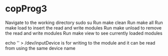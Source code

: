 # copProg3

Navigate to the working directory
sudo su
Run make clean
Run make all
Run make load to insert the read and write modules
Run make unload to remove the read and write modules
Run make view to see currently loaded modules

echo '' > /dev/inputDevice
is for writing to the module and it can be read from using the same device name